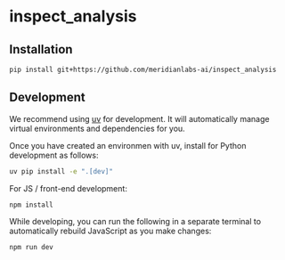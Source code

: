 # inspect_analysis

## Installation


```bash
pip install git+https://github.com/meridianlabs-ai/inspect_analysis
```


## Development

We recommend using [uv](https://github.com/astral-sh/uv) for development.
It will automatically manage virtual environments and dependencies for you.

Once you have created an environmen with uv, install for Python development as follows:

```sh
uv pip install -e ".[dev]"
```

For JS / front-end development:

```sh
npm install
```

While developing, you can run the following in a separate terminal to automatically rebuild JavaScript as you make changes:

```sh
npm run dev
```
